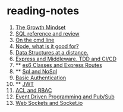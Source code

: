 # reading-notes

1. [The Growth Mindset](00-growth-mindset.md)
1. [SQL reference and review](00-SQL.md)
1. [On the cmd line](00-cmdline.md)
1. [Node, what is it good for?](01-node.md)
2. [Data Structures at a distance.](01-DSA.md)
3. [Express and Middleware. TDD and CI/CD](02-express-middleware-TDD-CI-CD.md)
4. ** [es6 Classes and Express Routes](03-express-middleware.md)
5. ** [Sql and NoSql](04-SQL.md)
6. [Basic Authentication](06-authentication.md)
7. ** [JWT](07-jwt.md)
8. [ACL and RBAC](08-ACL.md)
9. [Event Driven Programming and Pub/Sub](11-event-driven-programming.md)
10. [Web Sockets and Socket.io](12-web-sockets-socket-io.md)